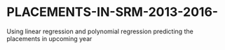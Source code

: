 # PLACEMENTS-IN-SRM-2013-2016-
Using linear regression and polynomial regression predicting the placements in upcoming year
